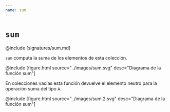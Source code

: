 ```yaml
---
name: sum
---
```


# `sum`

@include [signatures/sum.md]

`sum` computa la suma de los elementos de esta colección.

@include [figure.html source="../images/sum.svg" desc="Diagrama de la función sum"]

En colecciones vacías esta función devuelve el elemento neutro para la operación suma del tipo `A`.

@include [figure.html source="../images/sum.2.svg" desc="Diagrama de la función sum"]
